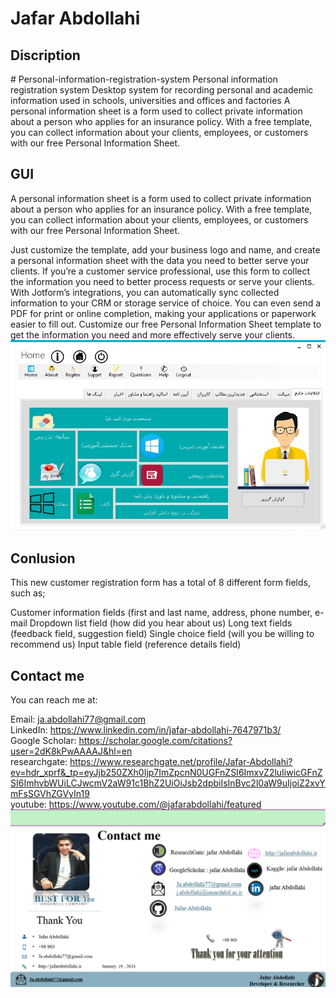 


# Jafar Abdollahi

<h2> Discription </h2>
# Personal-information-registration-system
Personal information registration system Desktop system for recording personal and academic information used in schools, universities and offices and factories
A personal information sheet is a form used to collect private information about a person who applies for an insurance policy. With a free template, you can collect information about your clients, employees, or customers with our free Personal Information Sheet.



<h2> GUI </h2>
A personal information sheet is a form used to collect private information about a person who applies for an insurance policy. With a free template, you can collect information about your clients, employees, or customers with our free Personal Information Sheet.

Just customize the template, add your business logo and name, and create a personal information sheet with the data you need to better serve your clients. If you’re a customer service professional, use this form to collect the information you need to better process requests or serve your clients. With Jotform’s integrations, you can automatically sync collected information to your CRM or storage service of choice. You can even send a PDF for print or online completion, making your applications or paperwork easier to fill out. Customize our free Personal Information Sheet template to get the information you need and more effectively serve your clients.
<img src="https://github.com/Jafar-Abdollahi/Personal-information-registration-system/blob/main/12.jpg"> 


<h2> Conlusion </h2>
This new customer registration form has a total of 8 different form fields, such as;

Customer information fields (first and last name, address, phone number, e-mail
Dropdown list field (how did you hear about us)
Long text fields (feedback field, suggestion field)
Single choice field (will you be willing to recommend us)
Input table field (reference details field)



<h2> Contact me </h2>
You can reach me at:

Email: ja.abdollahi77@gmail.com
<br>
LinkedIn: https://www.linkedin.com/in/jafar-abdollahi-7647971b3/
<br>
Google Scholar: https://scholar.google.com/citations?user=2dK8kPwAAAAJ&hl=en
<br>
researchgate: https://www.researchgate.net/profile/Jafar-Abdollahi?ev=hdr_xprf&_tp=eyJjb250ZXh0Ijp7ImZpcnN0UGFnZSI6ImxvZ2luIiwicGFnZSI6ImhvbWUiLCJwcmV2aW91c1BhZ2UiOiJsb2dpbiIsInBvc2l0aW9uIjoiZ2xvYmFsSGVhZGVyIn19
<br>
youtube: https://www.youtube.com/@jafarabdollahi/featured
<br>
<img src="https://github.com/Jafar-Abdollahi/cuffless-bp-master-in-python-jupyter-/blob/main/2024-07-07_19-45-22.png"> 
